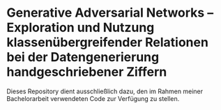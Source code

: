 # Generative Adversarial Networks – Exploration und Nutzung klassenübergreifender Relationen bei der Datengenerierung handgeschriebener Ziffern

Dieses Repository dient ausschließlich dazu, den im Rahmen meiner Bachelorarbeit verwendeten Code zur Verfügung zu stellen.
